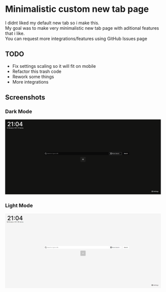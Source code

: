 # Minimalistic custom new tab page 
I didnt liked my default new tab so i make this.  <br>
My goal was to make very minimalistic new tab page with aditional features that i like. <br>
You can request more integrations/features using GitHub Issues page

## TODO
 * Fix settings scaling so it will fit on mobile
 * Refactor this trash code
 * Rework some things 
 * More integrations 

## Screenshots 
### Dark Mode
<img src="./.github/md-assets/brave_yLwywXscW9.png" alt="Dark-Mode" width="800"/>

### Light Mode
<img src="./.github/md-assets/brave_dAJuEi4BlC.png" alt="Light-Mode" width="800"/>